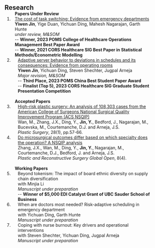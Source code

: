 <h2 id="publications" style="margin: 20px 0px -15px;">Research</h2>

<div class="publications">
<ol class="bibliography">

<h4 style="margin:0 10px 0;">Papers Under Review</h4>  
  
<li>
<div class="pub-row">
  <div class="col-sm-3 abbr" style="position: relative;padding-right: 15px;padding-left: 5px;">
  </div>
  <div class="col-sm-9" style="position: relative;padding-right: 15px;padding-left: 10px;">
    <div class="title"><a href="https://papers.ssrn.com/sol3/papers.cfm?abstract_id=3756677">The cost of task switching: Evidence from emergency departments</a></div>
    <div class="author"><strong>Yiwen Jin</strong>, Yige Duan, Yichuan Ding, Mahesh Nagarajan, Garth Hunte</div>
    <div class="periodical"><em>under review, M&SOM</em></div>
      -- <strong>Winner, 2023 POMS College of Healthcare Operations Management Best Paper Award</strong><br>
      -- <strong>Winner, 2021 CORS Healthcare SIG Best Paper in Statistical Methods/Econometric Modelling</strong>
  </div>
</div>
</li>  

<li>
<div class="pub-row">
  <div class="col-sm-3 abbr" style="position: relative;padding-right: 15px;padding-left: 15px;">
  </div>
  <div class="col-sm-9" style="position: relative;padding-right: 15px;padding-left: 20px;">
    <div class="title"><a href="https://papers.ssrn.com/sol3/papers.cfm?abstract_id=4048352">Adaptive server behavior to deviations in schedules and its consequences: Evidence from operating rooms</a></div>
    <div class="author"><strong>Yiwen Jin</strong>, Yichuan Ding, Steven Shechter, Jugpal Arneja</div>
    <div class="periodical"><em>Major revision, M&SOM</em></div>
      -- <strong>Third Place, 2023 POMS China Best Student Paper Award</strong><br>
      -- <strong>Finalist (Top 5), 2023 CORS Healthcare SIG Graduate Student Presentation Competition</strong>
  </div>
</div>
</li>
<br> 
  
<h4 style="margin:0 10px 0;">Accepted Papers</h4>  
  
<li>
<div class="pub-row">
  <div class="col-sm-3 abbr" style="position: relative;padding-right: 15px;padding-left: 15px;">
  </div>
  <div class="col-sm-9" style="position: relative;padding-right: 15px;padding-left: 20px;">
    <div class="title"><a href="https://journals.sagepub.com/doi/10.1177/2292550319880921">High-risk plastic surgery: An analysis of 108,303 cases from the American College of Surgeons National Surgical Quality Improvement Program (ACS NSQIP)</a></div>
    <div class="author">Wan, M., Zhang, J.X., Ding, Y., <b>Jin, Y.</b>, Bedford, J., Nagarajan, M., Bucevska, M., Courtemanche, D.J. and Arneja, J.S.</div>
    <div class="periodical"><em>Plastic Surgery</em>, 28(1), pp.57-66.</div>
  </div>
</div>
</li>

<li>
<div class="pub-row">
  <div class="col-sm-3 abbr" style="position: relative;padding-right: 15px;padding-left: 15px;">
  </div>
  <div class="col-sm-9" style="position: relative;padding-right: 15px;padding-left: 20px;">
    <div class="title"><a href="https://www.ncbi.nlm.nih.gov/pmc/articles/PMC7209891/">Do microsurgical outcomes differ based on which specialty does the operation? A NSQIP analysis</a></div>
    <div class="author">Zhang, J.X., Wan, M., Ding, Y., <b>Jin, Y.</b>, Nagarajan, M., Courtemanche, D.J., Bedford, J. and Arneja, J.S.</div>
    <div class="periodical"><em>Plastic and Reconstructive Surgery Global Open</em>, 8(4).</div>
  </div>
</div>
</li>
<br>
  
<h4 style="margin:0 10px 0;">Working Papers</h4>  
<li>
<div class="pub-row">
  <div class="col-sm-3 abbr" style="position: relative;padding-right: 15px;padding-left: 15px;">
  </div>
  <div class="col-sm-9" style="position: relative;padding-right: 15px;padding-left: 20px;">
    <div class="title">Beyond tokenism: The impact of board ethnic diversity on supply chain diversification</div>
    <div class="author">with Minjia Li</div>
    <div class="periodical"><em>Manuscript under preparation</em></div>
      -- <strong>Winner of $5,000 EDI Catalyst Grant of UBC Sauder School of Business</strong>
  </div>
</div>
</li>

<li>
<div class="pub-row">
  <div class="col-sm-3 abbr" style="position: relative;padding-right: 15px;padding-left: 15px;">
  </div>
  <div class="col-sm-9" style="position: relative;padding-right: 15px;padding-left: 20px;">
    <div class="title">When are doctors most needed? Risk-adaptive scheduling in emergency department</div>
    <div class="author">with Yichuan Ding, Garth Hunte</div>
    <div class="periodical"><em>Manuscript under preparation</em></div>
  </div>
</div>
</li>


<li>
<div class="pub-row">
  <div class="col-sm-3 abbr" style="position: relative;padding-right: 15px;padding-left: 15px;">
  </div>
  <div class="col-sm-9" style="position: relative;padding-right: 15px;padding-left: 20px;">
    <div class="title">Coping with nurse burnout: Key drivers and operational interventions</div>
    <div class="author">with Steven Shechter, Yichuan Ding, Jugpal Arneja</div>
    <div class="periodical"><em>Manuscript under preparation</em></div>
  </div>
</div>
</li>
</ol>
</div>




